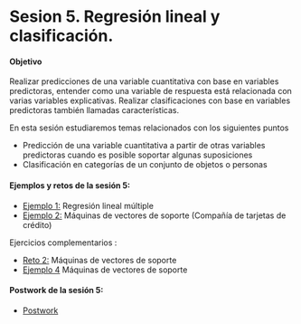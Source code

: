 
# Sesion 5. Regresión lineal y clasificación.

#### Objetivo 

Realizar predicciones de una variable cuantitativa con base en variables predictoras, entender como una variable de respuesta está relacionada con varias variables explicativas. Realizar clasificaciones con base en variables predictoras también llamadas características.

En esta sesión estudiaremos temas relacionados con los siguientes puntos

- Predicción de una variable cuantitativa a partir de otras variables predictoras cuando es posible soportar algunas suposiciones
- Clasificación en categorías de un conjunto de objetos o personas

#### Ejemplos y retos de la sesión 5:

- [Ejemplo 1:](https://github.com/jennerfr/Programacion-con-R-Santander/tree/master/Sesion-05/Ejemplo-01) Regresión lineal múltiple
- [Ejemplo 2:](https://github.com/jennerfr/Programacion-con-R-Santander/tree/master/Sesion-05/Ejemplo-02) Máquinas de vectores de soporte (Compañía de tarjetas de crédito)

Ejercicios complementarios : 
- [Reto 2:](https://github.com/beduExpert/Programacion-con-R-Santander/tree/master/Sesion-05/Reto-02) Máquinas de vectores de soporte
- [Ejemplo 4](https://github.com/beduExpert/Programacion-con-R-Santander/tree/master/Sesion-05/Ejemplo-04) Máquinas de vectores de soporte 

#### Postwork de la sesión 5:

- [Postwork](https://github.com/beduExpert/Programacion-con-R-Santander/tree/master/Sesion-05/Postwork)
